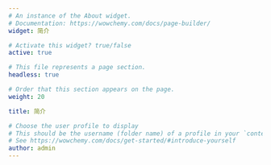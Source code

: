 ```yaml
---
# An instance of the About widget.
# Documentation: https://wowchemy.com/docs/page-builder/
widget: 简介

# Activate this widget? true/false
active: true

# This file represents a page section.
headless: true

# Order that this section appears on the page.
weight: 20

title: 简介

# Choose the user profile to display
# This should be the username (folder name) of a profile in your `content/authors/` folder.
# See https://wowchemy.com/docs/get-started/#introduce-yourself
author: admin
---
```

